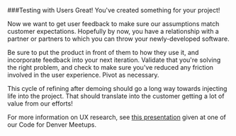 ###Testing with Users
Great! You've created something for your project!

Now we want to get user feedback to make sure our assumptions match customer expectations. Hopefully by now, you have a relationship with a partner or partners to which you can throw your newly-developed software. 

Be sure to put the product in front of them to how they use it, and incorporate feedback into your next iteration. Validate that you're solving the right problem, and check to make sure you've reduced any friction involved in the user experience. Pivot as necessary.

This cycle of refining after demoing should go a long way towards injecting life into the project. That should translate into the customer getting a lot of value from our efforts!

For more information on UX research, see [this presentation](https://docs.google.com/presentation/d/1GKp98UVZXyxo2fjeOfV87TbJb8Z4zF7MozZ4ILtOO_k/edit)  given at one of our Code for Denver Meetups.
